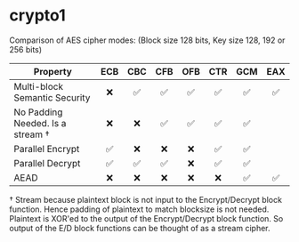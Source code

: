 # crypto1

Comparison of AES cipher modes: (Block size 128 bits, Key size 128, 192 or 256 bits)

Property                               | ECB   | CBC   | CFB   | OFB   | CTR   | GCM   | EAX
---------                              | :---: | :---: | :---: | :---: | :---: | :---: | :---:
Multi-block Semantic Security          |:x:|:white_check_mark: | :white_check_mark: | :white_check_mark: | :white_check_mark: | :white_check_mark: | :white_check_mark:
No Padding Needed. Is a stream &dagger; |:x:|:x:                | :white_check_mark: | :white_check_mark: | :white_check_mark: | :white_check_mark: | 
Parallel Encrypt                       |:white_check_mark: |:x:| :x:                | :x:                | :white_check_mark: | :white_check_mark: | 
Parallel Decrypt                       |:white_check_mark:     | :white_check_mark: | :white_check_mark: | :x: |:white_check_mark:| :white_check_mark: | 
AEAD                                   |:x:|:x: | :x: | :x: | :x: | :white_check_mark: | :white_check_mark:


&dagger; Stream because plaintext block is not input to the Encrypt/Decrypt block function. Hence padding of plaintext to match blocksize is not needed.
Plaintext is XOR'ed to the output of the Encrypt/Decrypt block function. So output of the E/D block functions can be thought of as a stream cipher.

